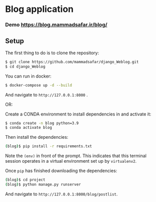 # Blog application

### Demo https://blog.mammadsafar.ir/blog/

## Setup

The first thing to do is to clone the repository:

```sh
$ git clone https://github.com/mammadsafar/django_Weblog.git
$ cd django_Weblog
```
You can run in docker:
```sh
$ docker-compose up -d --build
```
And navigate to `http://127.0.0.1:8000` .

OR:

Create a CONDA environment to install dependencies in and activate it:

```sh
$ conda create -n blog python=3.9
$ conda activate blog
```

Then install the dependencies:

```sh
(blog)$ pip install -r requirements.txt
```
Note the `(env)` in front of the prompt. This indicates that this terminal
session operates in a virtual environment set up by `virtualenv2`.

Once `pip` has finished downloading the dependencies:
```sh
(blog)$ cd project
(blog)$ python manage.py runserver
```
And navigate to `http://127.0.0.1:8000/blog/postlist`.
